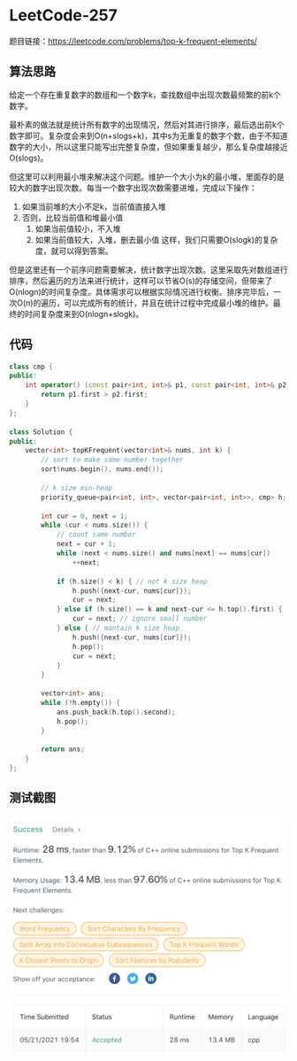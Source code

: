 # LeetCode-257

题目链接：https://leetcode.com/problems/top-k-frequent-elements/

## 算法思路

给定一个存在重复数字的数组和一个数字k，查找数组中出现次数最频繁的前k个数字。

最朴素的做法就是统计所有数字的出现情况，然后对其进行排序，最后选出前k个数字即可。复杂度会来到O(n+slogs+k)，其中s为无重复的数字个数，由于不知道数字的大小，所以这里只能写出完整复杂度，但如果重复越少，那么复杂度越接近O(slogs)。

但这里可以利用最小堆来解决这个问题。维护一个大小为k的最小堆，里面存的是较大的数字出现次数。每当一个数字出现次数需要进堆，完成以下操作：
1. 如果当前堆的大小不足k，当前值直接入堆
2. 否则，比较当前值和堆最小值
   1. 如果当前值较小，不入堆
   2. 如果当前值较大，入堆，删去最小值
这样，我们只需要O(slogk)的复杂度，就可以得到答案。

但是这里还有一个前序问题需要解决，统计数字出现次数。这里采取先对数组进行排序，然后遍历的方法来进行统计，这样可以节省O(s)的存储空间，但带来了O(nlogn)的时间复杂度。具体需求可以根据实际情况进行权衡。排序完毕后，一次O(n)的遍历，可以完成所有的统计，并且在统计过程中完成最小堆的维护。最终的时间复杂度来到O(nlogn+slogk)。

## 代码

```cpp
class cmp {
public:
    int operator() (const pair<int, int>& p1, const pair<int, int>& p2) {
        return p1.first > p2.first;
    }
};

class Solution {
public:
    vector<int> topKFrequent(vector<int>& nums, int k) {
        // sort to make same number together
        sort(nums.begin(), nums.end());

        // k size min-heap
        priority_queue<pair<int, int>, vector<pair<int, int>>, cmp> h;

        int cur = 0, next = 1;
        while (cur < nums.size()) {
            // count same number
            next = cur + 1;
            while (next < nums.size() and nums[next] == nums[cur])
                ++next;

            if (h.size() < k) { // not k size heap
                h.push({next-cur, nums[cur]});
                cur = next;
            } else if (h.size() == k and next-cur <= h.top().first) {
                cur = next; // ignore small number
            } else { // mantain k size heap
                h.push({next-cur, nums[cur]});
                h.pop();
                cur = next;
            }
        }

        vector<int> ans;
        while (!h.empty()) {
            ans.push_back(h.top().second);
            h.pop();
        }

        return ans;
    }
};
```

## 测试截图

![img](./accept.png)
